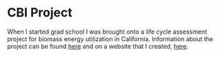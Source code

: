 # CBI Project
When I started grad school I was brought onto a life cycle assessment project for biomass energy utilization in California. 
Information about the project can be found [here](http://www.schatzlab.org/news/2017/10/california-biopower-impact-project-creating-a-life-cycle-assessment-for-bioenergy-systems/) and on a website that I created, [here](http://cbi.max-gis.com).
